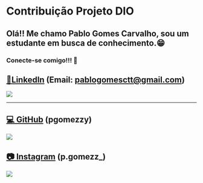 
#  Contribuição Projeto DIO

## Olá!! Me chamo Pablo Gomes Carvalho, sou um estudante em busca de conhecimento.😁

### Conecte-se comigo!!! 🤝

## [🚀LinkedIn](https://www.linkedin.com/in/pablo-gomes-7ab003321/?trk=opento_sprofile_topcard) (Email: pablogomesctt@gmail.com)
![](https://static.vecteezy.com/ti/vetor-gratis/p1/18910721-do-logotipo-do-linkedin-simbolo-do-linkedin-gratis-do-icone-do-linkedin-gratis-vetor.jpg)

----------------

## [💻 GitHub](https://github.com/pgomezzy) (pgomezzy) 

![](https://cdn-icons-png.flaticon.com/512/25/25231.png)

## [📷 Instagram](https://www.instagram.com/p.gomezz_/?next=%2F) (p.gomezz_)

![](https://static.vecteezy.com/system/resources/previews/018/930/415/original/instagram-logo-instagram-icon-transparent-free-png.png) 
